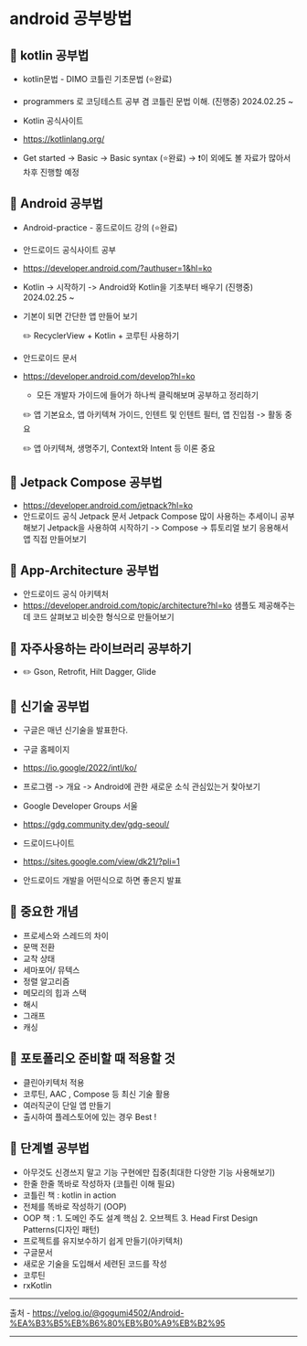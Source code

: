 # android 공부방법

## 📝 kotlin 공부법

 - kotlin문법 - DIMO 코틀린 기초문법 (⭐️완료)
 - programmers 로 코딩테스트 공부 겸 코틀린 문법 이해. (진행중) 2024.02.25 ~

 - Kotlin 공식사이트
 - <https://kotlinlang.org/>
 - Get started -> Basic -> Basic syntax (⭐️완료) -> ❗️이 외에도 볼 자료가 많아서 차후 진행할 예정
   
## 📝 Android 공부법

 - Android-practice - 홍드로이드 강의 (⭐️완료)
   
 - 안드로이드 공식사이트 공부
 - <https://developer.android.com/?authuser=1&hl=ko>
 - Kotlin -> 시작하기 -> Android와 Kotlin을 기초부터 배우기 (진행중) 2024.02.25 ~

 - 기본이 되면 간단한 앱 만들어 보기
   
    ✏️ RecyclerView + Kotlin + 코루틴 사용하기
   
 - 안드로이드 문서
 - <https://developer.android.com/develop?hl=ko>
   - 모든 개발자 가이드에 들어가 하나씩 클릭해보며 공부하고 정리하기
     
    ✏️ 앱 기본요소, 앱 아키텍쳐 가이드, 인텐트 및 인텐트 필터, 앱 진입점 -> 활동 중요

    ✏️ 앱 아키텍쳐, 생명주기, Context와 Intent 등 이론 중요

## 📝 Jetpack Compose 공부법
 -  <https://developer.android.com/jetpack?hl=ko>
   - 안드로이드 공식 Jetpack 문서
      Jetpack Compose 많이 사용하는 추세이니 공부해보기
      Jetpack을 사용하여 시작하기 -> Compose -> 튜토리얼 보기
      응용해서 앱 직접 만들어보기

## 📝 App-Architecture 공부법
  - 안드로이드 공식 아키텍처
  - <https://developer.android.com/topic/architecture?hl=ko>
    샘플도 제공해주는데 코드 살펴보고 비슷한 형식으로 만들어보기

## 📝 자주사용하는 라이브러리 공부하기

  - ✏️ Gson, Retrofit, Hilt Dagger, Glide

## 📝 신기술 공부법
  - 구글은 매년 신기술을 발표한다.

  - 구글 홈페이지
  - <https://io.google/2022/intl/ko/>
  - 프로그램 -> 개요 -> Android에 관한 새로운 소식 관심있는거 찾아보기

  - Google Developer Groups 서울
  - <https://gdg.community.dev/gdg-seoul/>

  - 드로이드나이트
  - <https://sites.google.com/view/dk21/?pli=1>
  - 안드로이드 개발을 어떤식으로 하면 좋은지 발표

## 📝 중요한 개념
  - 프로세스와 스레드의 차이
  - 문맥 전환
  - 교착 상태
  - 세마포어/ 뮤텍스
  - 정렬 알고리즘
  - 메모리의 힙과 스택
  - 해시
  - 그래프
  - 캐싱

## 📝 포토폴리오 준비할 때 적용할 것
  - 클린아키텍처 적용
  - 코루틴, AAC , Compose 등 최신 기술 활용
  - 여러직군이 단일 앱 만들기
  - 출시하여 플레스토어에 있는 경우 Best !

## 📝 단계별 공부법
- 아무것도 신경쓰지 말고 기능 구현에만 집중(최대한 다양한 기능 사용해보기)
- 한줄 한줄 똑바로 작성하자 (코틀린 이해 필요)
- 코틀린 책 : kotlin in action
- 전체를 똑바로 작성하기 (OOP)
- OOP 책 : 1. 도메인 주도 설계 핵심 2. 오브젝트 3. Head First Design Patterns(디자인 패턴)
- 프로젝트를 유지보수하기 쉽게 만들기(아키텍처)
- 구글문서
- 새로운 기술을 도입해서 세련된 코드를 작성
- 코루틴
- rxKotlin




---

출처 - <https://velog.io/@gogumi4502/Android-%EA%B3%B5%EB%B6%80%EB%B0%A9%EB%B2%95>

---

